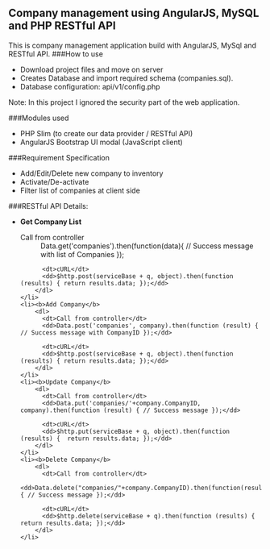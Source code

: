 ## Company management using AngularJS, MySQL and PHP RESTful API
This is company management application build with AngularJS, MySql and RESTful API.
###How to use
- Download project files and move on server
- Creates Database and import required schema (companies.sql).
- Database configuration: api/v1/config.php

Note: In this project I ignored the security part of the web application.

###Modules used
- PHP Slim (to create our data provider / RESTful API)
- AngularJS Bootstrap UI modal  (JavaScript client)

###Requirement Specification
- Add/Edit/Delete new company to inventory
- Activate/De-activate
- Filter list of companies at client side

###RESTful API Details:
<ul>
	<li><b>Get Company List</b>
		<dl>
		  <dt>Call from controller</dt>
		  <dd>Data.get('companies').then(function(data){ // Success message with list of Companies });</dd>

		  <dt>cURL</dt>
		  <dd>$http.post(serviceBase + q, object).then(function (results) {	return results.data; });</dd>
		</dl>
	</li>
	<li><b>Add Company</b>
		<dl>
		  <dt>Call from controller</dt>
		  <dd>Data.post('companies', company).then(function (result) { // Success message with CompanyID });</dd>

		  <dt>cURL</dt>
		  <dd>$http.post(serviceBase + q, object).then(function (results) {	return results.data; });</dd>
		</dl>
	</li>
	<li><b>Update Company</b>
		<dl>
		  <dt>Call from controller</dt>
		  <dd>Data.put('companies/'+company.CompanyID, company).then(function (result) { // Success message });</dd>

		  <dt>cURL</dt>
		  <dd>$http.put(serviceBase + q, object).then(function (results) {	return results.data; });</dd>
		</dl>
	</li>
	<li><b>Delete Company</b>
		<dl>
		  <dt>Call from controller</dt>
		  <dd>Data.delete("companies/"+company.CompanyID).then(function(result){ // Success message });</dd>

		  <dt>cURL</dt>
		  <dd>$http.delete(serviceBase + q).then(function (results) {	return results.data; });</dd>
		</dl>
	</li>
</ul>


